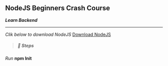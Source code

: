 ## NodeJS Beginners Crash Course

**_Learn Backend_**

---

_Clik below to download NodeJS_
[Download NodeJS](https://www.nodejs.org/download)

> ##### :diamond_shape_with_a_dot_inside: Steps

_Run_ **npm Init**
